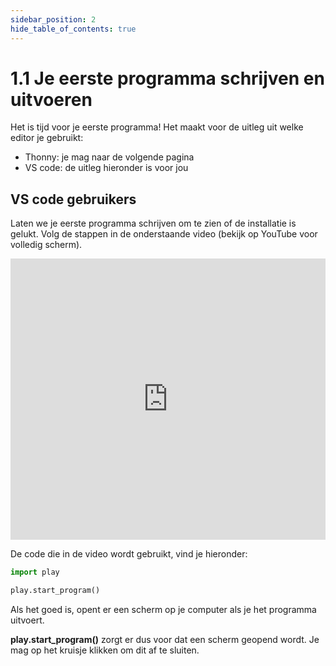 ```yaml
---
sidebar_position: 2
hide_table_of_contents: true
---
```


# 1.1 Je eerste programma schrijven en uitvoeren

Het is tijd voor je eerste programma! Het maakt voor de uitleg uit welke editor je gebruikt:
- Thonny: je mag naar de volgende pagina
- VS code: de uitleg hieronder is voor jou

## VS code gebruikers
Laten we je eerste programma schrijven om te zien of de installatie is gelukt.
Volg de stappen in de onderstaande video (bekijk op YouTube voor volledig scherm).

<iframe width="100%" height="450" src="https://www.youtube.com/embed/BbAlfJPzcKY" title="coderius-play: eerste programma" frameborder="0" allow="accelerometer; autoplay; clipboard-write; encrypted-media; gyroscope; picture-in-picture; web-share" referrerpolicy="strict-origin-when-cross-origin" allowfullscreen></iframe>

De code die in de video wordt gebruikt, vind je hieronder:

```python
import play

play.start_program()
```

Als het goed is, opent er een scherm op je computer als je het programma uitvoert.


**play.start_program()** zorgt er dus voor dat een scherm geopend wordt.
Je mag op het kruisje klikken om dit af te sluiten.

